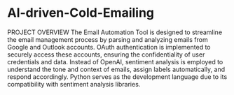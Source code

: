 # AI-driven-Cold-Emailing

PROJECT OVERVIEW
The Email Automation Tool is designed to streamline the email management process by parsing and analyzing emails from Google and Outlook accounts. OAuth authentication is implemented to securely access these accounts, ensuring the confidentiality of user credentials and data. Instead of OpenAI, sentiment analysis is employed to understand the tone and context of emails, assign labels automatically, and respond accordingly. Python serves as the development language due to its compatibility with sentiment analysis libraries.
